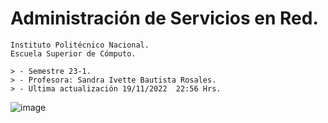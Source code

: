 # Administración de Servicios en Red.

    Instituto Politécnico Nacional.
    Escuela Superior de Cómputo.

    > - Semestre 23-1.
    > - Profesora: Sandra Ivette Bautista Rosales.
    > - Ultima actualización 19/11/2022  22:56 Hrs.

![image](https://user-images.githubusercontent.com/55300309/202886349-6db1dc3a-1863-47cf-af50-7ae63f447ea9.png)
